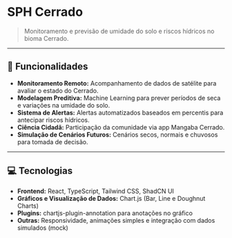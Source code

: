 # SPH Cerrado

> Monitoramento e previsão de umidade do solo e riscos hídricos no bioma Cerrado.

---

## 📌 Funcionalidades

- **Monitoramento Remoto:** Acompanhamento de dados de satélite para avaliar o estado do Cerrado.  
- **Modelagem Preditiva:** Machine Learning para prever períodos de seca e variações na umidade do solo.  
- **Sistema de Alertas:** Alertas automatizados baseados em percentis para antecipar riscos hídricos.  
- **Ciência Cidadã:** Participação da comunidade via app Mangaba Cerrado.  
- **Simulação de Cenários Futuros:** Cenários secos, normais e chuvosos para tomada de decisão.

---

## 💻 Tecnologias

- **Frontend:** React, TypeScript, Tailwind CSS, ShadCN UI  
- **Gráficos e Visualização de Dados:** Chart.js (Bar, Line e Doughnut Charts)  
- **Plugins:** chartjs-plugin-annotation para anotações no gráfico  
- **Outras:** Responsividade, animações simples e integração com dados simulados (mock)